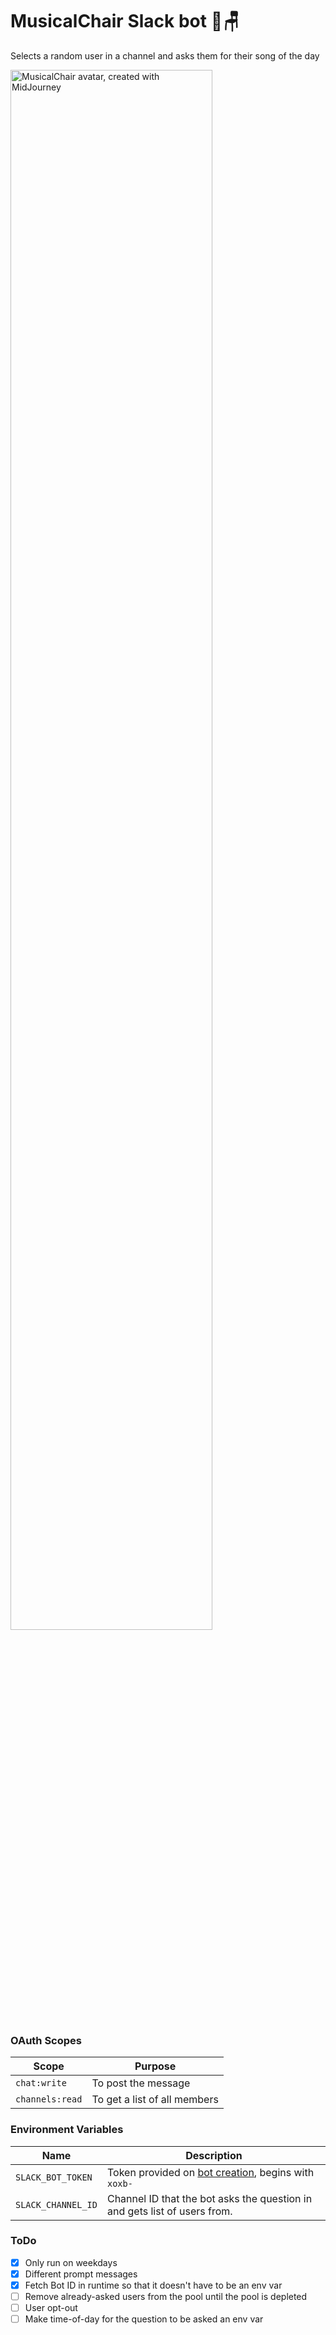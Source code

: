 # MusicalChair Slack bot :musical_note::chair:
Selects a random user in a channel and asks them for their song of the day


<img src="avatar.png" alt="MusicalChair avatar, created with MidJourney"
style="width:80%; height:80%"/>

### OAuth Scopes
|Scope|Purpose|
|-|-|
|`chat:write`|To post the message|
|`channels:read`|To get a list of all members|

### Environment Variables
|Name|Description|
|-|-|
|`SLACK_BOT_TOKEN`|Token provided on [bot creation](https://api.slack.com/apps), begins with `xoxb-`|
|`SLACK_CHANNEL_ID`|Channel ID that the bot asks the question in and gets list of users from.|

### ToDo
- [x] Only run on weekdays
- [x] Different prompt messages
- [x] Fetch Bot ID in runtime so that it doesn't have to be an env var
- [ ] Remove already-asked users from the pool until the pool is depleted
- [ ] User opt-out
- [ ] Make time-of-day for the question to be asked an env var
